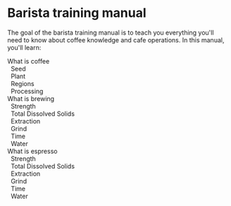 # Barista training manual  
The goal of the barista training manual is to teach you everything you'll need to know about coffee knowledge and cafe operations. In this manual, you'll learn: 

What is coffee<br> 
&nbsp; Seed<br>
&nbsp; Plant<br>
&nbsp; Regions<br>
&nbsp; Processing<br>
What is brewing<br>
&nbsp; Strength<br>
&nbsp; Total Dissolved Solids<br>
&nbsp; Extraction<br>
&nbsp; Grind<br>
&nbsp; Time<br>
&nbsp; Water<br>
What is espresso<br>
&nbsp; Strength<br>
&nbsp; Total Dissolved Solids<br>
&nbsp; Extraction<br>
&nbsp; Grind<br>
&nbsp; Time<br>
&nbsp; Water<br>

